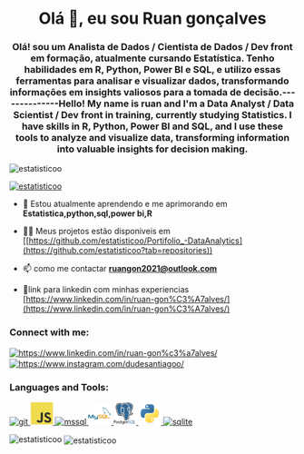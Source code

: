 <h1 align="center">Olá 👋, eu sou Ruan gonçalves</h1>
<h3 align="center">Olá! sou um Analista de Dados / Cientista de Dados / Dev front em formação, atualmente cursando Estatística. Tenho habilidades em R, Python, Power BI e SQL, e utilizo essas ferramentas para analisar e visualizar dados, transformando informações em insights valiosos para a tomada de decisão.--------------Hello! My name is ruan and I'm a Data Analyst / Data Scientist / Dev front in training, currently studying Statistics. I have skills in R, Python, Power BI and SQL, and I use these tools to analyze and visualize data, transforming information into valuable insights for decision making.</h3>

<p align="left"> <img src="https://komarev.com/ghpvc/?username=estatisticoo&label=Profile%20views&color=0e75b6&style=flat" alt="estatisticoo" /> </p>

<p align="left"> <a href="https://github.com/ryo-ma/github-profile-trophy"><img src="https://github-profile-trophy.vercel.app/?username=estatisticoo" alt="estatisticoo" /></a> </p>

- 🌱 Estou atualmente aprendendo e me aprimorando em **Estatistica,python,sql,power bi,R**

- 👨‍💻 Meus projetos estão disponiveis em [[https://github.com/estatisticoo/Portifolio_-DataAnalytics](https://github.com/estatisticoo?tab=repositories))

- 📫 como me contactar **ruangon2021@outlook.com**

- 📄link para linkedin com minhas experiencias [https://www.linkedin.com/in/ruan-gon%C3%A7alves/](https://www.linkedin.com/in/ruan-gon%C3%A7alves/)

<h3 align="left">Connect with me:</h3>
<p align="left">
<a href="https://linkedin.com/in/https://www.linkedin.com/in/ruan-gon%c3%a7alves/" target="blank"><img align="center" src="https://raw.githubusercontent.com/rahuldkjain/github-profile-readme-generator/master/src/images/icons/Social/linked-in-alt.svg" alt="https://www.linkedin.com/in/ruan-gon%c3%a7alves/" height="30" width="40" /></a>
<a href="https://instagram.com/https://www.instagram.com/dudesantiagoo/" target="blank"><img align="center" src="https://raw.githubusercontent.com/rahuldkjain/github-profile-readme-generator/master/src/images/icons/Social/instagram.svg" alt="https://www.instagram.com/dudesantiagoo/" height="30" width="40" /></a>
</p>

<h3 align="left">Languages and Tools:</h3>
<p align="left"> <a href="https://git-scm.com/" target="_blank" rel="noreferrer"> <img src="https://www.vectorlogo.zone/logos/git-scm/git-scm-icon.svg" alt="git" width="40" height="40"/> </a> <a href="https://developer.mozilla.org/en-US/docs/Web/JavaScript" target="_blank" rel="noreferrer"> <img src="https://raw.githubusercontent.com/devicons/devicon/master/icons/javascript/javascript-original.svg" alt="javascript" width="40" height="40"/> </a> <a href="https://www.microsoft.com/en-us/sql-server" target="_blank" rel="noreferrer"> <img src="https://www.svgrepo.com/show/303229/microsoft-sql-server-logo.svg" alt="mssql" width="40" height="40"/> </a> <a href="https://www.mysql.com/" target="_blank" rel="noreferrer"> <img src="https://raw.githubusercontent.com/devicons/devicon/master/icons/mysql/mysql-original-wordmark.svg" alt="mysql" width="40" height="40"/> </a> <a href="https://www.postgresql.org" target="_blank" rel="noreferrer"> <img src="https://raw.githubusercontent.com/devicons/devicon/master/icons/postgresql/postgresql-original-wordmark.svg" alt="postgresql" width="40" height="40"/> </a> <a href="https://www.python.org" target="_blank" rel="noreferrer"> <img src="https://raw.githubusercontent.com/devicons/devicon/master/icons/python/python-original.svg" alt="python" width="40" height="40"/> </a> <a href="https://www.sqlite.org/" target="_blank" rel="noreferrer"> <img src="https://www.vectorlogo.zone/logos/sqlite/sqlite-icon.svg" alt="sqlite" width="40" height="40"/> </a> </p>

<p><img align="left" src="https://github-readme-stats.vercel.app/api/top-langs?username=estatisticoo&show_icons=true&locale=en&layout=compact" alt="estatisticoo" /></p>

<p>&nbsp;<img align="center" src="https://github-readme-stats.vercel.app/api?username=estatisticoo&show_icons=true&locale=en" alt="estatisticoo" /></p>

